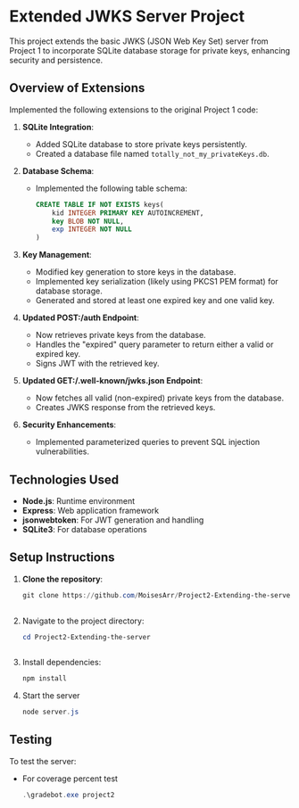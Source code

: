 # Extended JWKS Server Project

This project extends the basic JWKS (JSON Web Key Set) server from Project 1 to incorporate SQLite database storage for private keys, enhancing security and persistence.

## Overview of Extensions

Implemented the following extensions to the original Project 1 code:

1. **SQLite Integration**: 
   - Added SQLite database to store private keys persistently.
   - Created a database file named `totally_not_my_privateKeys.db`.

2. **Database Schema**:
   - Implemented the following table schema:
     ```sql
     CREATE TABLE IF NOT EXISTS keys(
         kid INTEGER PRIMARY KEY AUTOINCREMENT,
         key BLOB NOT NULL,
         exp INTEGER NOT NULL
     )
     ```

3. **Key Management**:
   - Modified key generation to store keys in the database.
   - Implemented key serialization (likely using PKCS1 PEM format) for database storage.
   - Generated and stored at least one expired key and one valid key.

4. **Updated POST:/auth Endpoint**:
   - Now retrieves private keys from the database.
   - Handles the "expired" query parameter to return either a valid or expired key.
   - Signs JWT with the retrieved key.

5. **Updated GET:/.well-known/jwks.json Endpoint**:
   - Now fetches all valid (non-expired) private keys from the database.
   - Creates JWKS response from the retrieved keys.

6. **Security Enhancements**:
   - Implemented parameterized queries to prevent SQL injection vulnerabilities.

## Technologies Used

- **Node.js**: Runtime environment
- **Express**: Web application framework
- **jsonwebtoken**: For JWT generation and handling
- **SQLite3**: For database operations

## Setup Instructions
1. **Clone the repository**:
   ```powershell
   git clone https://github.com/MoisesArr/Project2-Extending-the-server.git
  
2. Navigate to the project directory:
   ```powershell
   cd Project2-Extending-the-server
  
4. Install dependencies:
   ```powershell
   npm install

6. Start the server
   ```powershell
   node server.js

## Testing

To test the server:

- For coverage percent test
   ````powershell
   .\gradebot.exe project2
